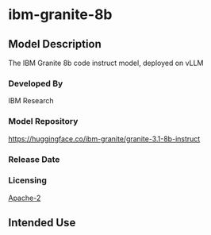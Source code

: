 # **ibm-granite-8b**

<!--
This document provides a basic model card for the model that this catalog entity represents. It will be prepopulated with some of the information that you fill out, but add to it as needed.
-->

## **Model Description**
The IBM Granite 8b code instruct model, deployed on vLLM

### **Developed By**
IBM Research

### **Model Repository**
https://huggingface.co/ibm-granite/granite-3.1-8b-instruct

### **Release Date**
<!--
If you want to highlight when the model was released or published, include that here
-->

### **Licensing**
[Apache-2](https://huggingface.co/datasets/choosealicense/licenses/blob/main/markdown/apache-2.0.md)

## **Intended Use**
<!--
Use this section to fill out intended usecases for the model
-->

